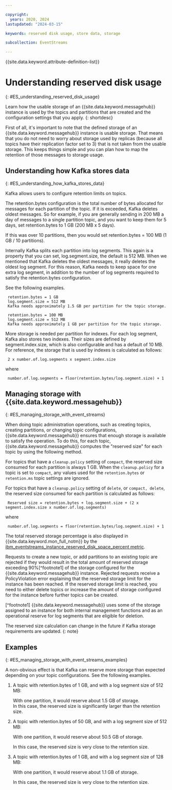 ```yaml
---

copyright:
  years: 2020, 2024
lastupdated: "2024-03-15"

keywords: reserved disk usage, store data, storage

subcollection: EventStreams

---
```


{{site.data.keyword.attribute-definition-list}}

# Understanding reserved disk usage
{: #ES_understanding_reserved_disk_usage}

Learn how the usable storage of an {{site.data.keyword.messagehub}} instance is used by the topics and partitions that are created and the configuration settings that you apply.
{: shortdesc}

First of all, it's important to note that the defined storage of an {{site.data.keyword.messagehub}} instance is usable storage. That means that you do not need to worry about storage used by replicas (because all topics have their replication factor set to 3) that is not taken from the usable storage. This keeps things simple and you can plan how to map the retention 
of those messages to storage usage.

## Understanding how Kafka stores data
{: #ES_understanding_how_kafka_stores_data}

Kafka allows users to configure retention limits on topics.

The retention.bytes configuration is the total number of bytes allocated for messages for each partition of the topic. If it is exceeded, Kafka deletes oldest messages. So for example, if you are generally sending in 200 MB a day of messages to a single partition topic, and you want to keep them for 5 days, set retention.bytes to 1 GB (200 MB x 5 days). 

If this was over 10 partitions, then you would set retention.bytes = 100 MB (1 GB / 10 partitions).

Internally Kafka splits each partition into log segments. This again is a property that you can set, log.segment.size, the default is 512 MB. When we mentioned that Kafka deletes the oldest messages, it really deletes the oldest log segment. For this reason, Kafka needs to keep space for one extra log segment, in addition to the number of log segments required to satisfy the retention.bytes configuration.

See the following examples.

     retention.bytes = 1 GB
     log.segment.size = 512 MB
     Kafka needs approximately 1.5 GB per partition for the topic storage.

     retention.bytes = 100 MB
     log.segment.size = 512 MB
     Kafka needs approximately 1 GB per partition for the topic storage.

More storage is needed per partition for indexes. For each log segment, Kafka also stores two indexes. Their sizes are defined by segment.index.size, which is also configurable and has a default of 10 MB. For reference, the storage that is used by indexes is calculated as follows:

     2 x number.of.log.segments x segment.index.size

where 

     number.of.log.segments = floor(retention.bytes/log.segment.size) + 1
     
## Managing storage with {{site.data.keyword.messagehub}}
{: #ES_managing_storage_with_event_streams}     

When doing topic administration operations, such as creating topics, creating partitions, or changing topic configurations, {{site.data.keyword.messagehub}} ensures that enough storage is available to satisfy the operation. To do this, for each topic, {{site.data.keyword.messagehub}} computes the "reserved size" for each topic by using the following method.

For topics that have a `cleanup.policy` setting of `compact`, the reserved size consumed for each partition is always 1 GB. When the `cleanup.policy` for a topic is set to `compact`, any values used for the `retention.bytes` or `retention.ms` topic settings are ignored.

For topics that have a `cleanup.policy` setting of `delete`, or `compact, delete`, the reserved size consumed for each partition is calculated as follows:

     Reserved size = retention.bytes + log.segment.size + (2 x segment.index.size x number.of.log.segments)

where 

     number.of.log.segments = floor(retention.bytes/log.segment.size) + 1

The total reserved storage percentage is also displayed in {{site.data.keyword.mon_full_notm}} by the [ibm_eventstreams_instance_reserved_disk_space_percent metric](/docs/EventStreams?topic=EventStreams-metrics#ibm_eventstreams_instance_reserved_disk_space_percent).

Requests to create a new topic, or add partitions to an existing topic are rejected if they would result in the total amount of reserved storage exceeding 90%[^footnote1] of the storage configured for the {{site.data.keyword.messagehub}} instance. Rejected requests receive a PolicyViolation error explaining that the reserved storage limit for the instance has been reached. If the reserved storage limit is reached, you need to either delete topics or increase the amount of storage configured for the instance before further topics can be created.

[^footnote1] {{site.data.keyword.messagehub}} uses some of the storage assigned to an instance for both internal management functions and as an operational reserve for log segments that are eligible for deletion.


The reserved size calculation can change in the future if Kafka storage requirements are updated.
{: note}  

## Examples
{: #ES_managing_storage_with_event_streams_examples}  

A non-obvious effect is that Kafka can reserve more storage than expected depending on your topic configurations. See the following examples.

1. A topic with retention.bytes of 1 GB, and with a log segment size of 512 MB:

    With one partition, it would reserve about 1.5 GB of storage.
   
    In this case, the reserved size is significantly larger than the retention size.

2. A topic with retention.bytes of 50 GB, and with a log segment size of 512 MB:

    With one partition, it would reserve about 50.5 GB of storage.
    
    In this case, the reserved size is very close to the retention size.

3. A topic with retention.bytes of 1 GB, and with a log segment size of 128 MB:

    With one partition, it would reserve about 1.1 GB of storage.
    
    In this case, the reserved size is very close to the retention size.
